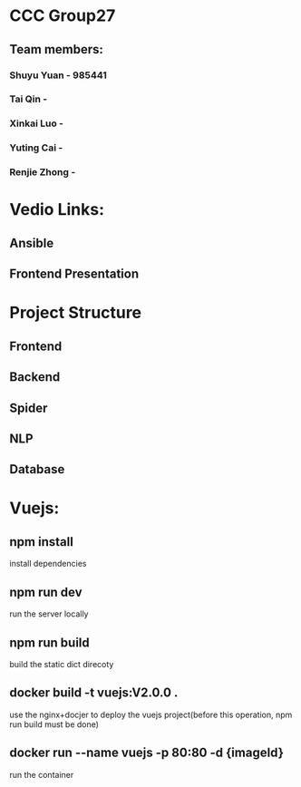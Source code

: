 # CCC Group27
## Team members:
### Shuyu Yuan - 985441
### Tai Qin - 
### Xinkai Luo - 
### Yuting Cai - 
### Renjie Zhong - 

# Vedio Links:
## Ansible

## Frontend Presentation

# Project Structure
## Frontend

## Backend

## Spider

## NLP

## Database



# Vuejs:

## npm install
install dependencies

## npm run dev
run the server locally

## npm run build
build the static dict direcoty

## docker build -t vuejs:V2.0.0 .
use the nginx+docjer to deploy the vuejs project(before this operation, npm run build must be done)

## docker run --name vuejs -p 80:80 -d {imageId}
run the container
